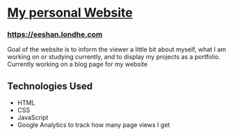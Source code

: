 # [My personal Website](https://eeshan.londhe.com)
### https://eeshan.londhe.com

Goal of the website is to inform the viewer a little bit about myself, what I am working on or studying currently, and to display my projects as a portfolio.
Currently working on a blog page for my website

## Technologies Used

- HTML
- CSS
- JavaScript
- Google Analytics to track how many page views I get
